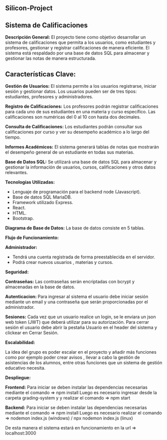 ## Silicon-Project

## Sistema de Calificaciones

**Descripción General:** El proyecto tiene como objetivo desarrollar un sistema de calificaciones que permita a los usuarios, como estudiantes y profesores, gestionar y registrar calificaciones de manera eficiente. El sistema está respaldado por una base de datos SQL para almacenar y gestionar las notas de manera estructurada.

## **Características Clave:**

**Gestión de Usuarios:** El sistema permite a los usuarios registrarse, iniciar sesión y gestionar datos. Los usuarios  pueden ser de tres tipos: estudiantes, profesores y administradores.

**Registro de Calificaciones:** Los profesores podrán registrar calificaciones para cada uno de sus estudiantes en una materia y curso específico. Las calificaciones son numéricas del 0 al 10 con hasta dos decimales.
   
**Consulta de Calificaciones:** Los estudiantes podrán consultar sus calificaciones por curso y ver su desempeño académico a lo largo del tiempo.
   
**Informes Académicos:** El sistema generará tablas de notas que mostrarán el desempeño general de un estudiante en todas sus materias.
   
**Base de Datos SQL:** Se utilizará una base de datos SQL para almacenar y gestionar la información de usuarios, cursos,    calificaciones y otros datos relevantes.    

**Tecnologías Utilizadas:**

 -   Lenguaje de programación para el backend node (Javascript).
 -   Base de datos SQL MariaDB.
 -   Framework utilizado Express.
 -   React.
 -   HTML.
 -   Bootstrap.


**Diagrama de Base de Datos:** La base de datos consiste en 5 tablas.


**Flujo de Funcionamiento:** 

**Administrador:**
 - Tendrá una cuenta registrada de forma preestablecida en el servidor.
 - Podrá crear nuevos usuarios , materias y cursos.


 **Seguridad:**

**Contraseñas:** Las contraseñas serán encriptadas con bcrypt y almacenadas en la base de datos.

**Autenticacion:** Para ingresar al sistema el usuario debe iniciar sesión mediante un email y una contraseña que serán proporcionadas por el administrador.

 **Sesiones:** Cada vez que un usuario realice un login, se le enviara un json web token (JWT) que deberá utilizar para su autorización.
                Para cerrar sesión el usuario debe abrir la pestaña Usuario en el header del sistema y clickear en Cerrar Sesión.


 **Escalabilidad:**

La idea del grupo es poder escalar en el proyecto y añadir más funciones como por ejemplo poder crear avisos , llevar a cabo la gestión de asistencias de los alumnos, entre otras funciones que un sistema de gestión educativo necesita.



 **Despliegue:**

**Frontend:** 
Para iniciar se deben instalar las dependencias necesarias mediante el comando =>  npm install 
Luego es necesario ingresar desde la carpeta grading-system y y realizar el comando => npm start 
          
**Backend:**
Para iniciar se deben instalar las dependencias necesarias mediante el comando =>  npm install
Luego es necesario realizar el comando => nodemon index.js (windows) / npx nodemon index.js (linux) 

De esta manera el sistema estará en funcionamiento en la url => localhost:3000 

